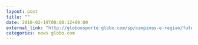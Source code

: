 ```yaml
---
layout: post
title: ""
date: 2018-02-19T00:00:12+00:00
external_link: "http://globoesporte.globo.com/sp/campinas-e-regiao/futebol/campeonato-paulista/jogo/18-02-2018/ponte-preta-palmeiras/"
categories: news globo.com
---
```

